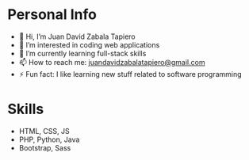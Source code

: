 # Personal Info
- 👋 Hi, I’m Juan David Zabala Tapiero
- 👀 I’m interested in coding web applications
- 🌱 I’m currently learning full-stack skills
- 📫 How to reach me: juandavidzabalatapiero@gmail.com
- ⚡ Fun fact: I like learning new stuff related to software programming

# Skills
- HTML, CSS, JS
- PHP, Python, Java
- Bootstrap, Sass

<!---
JuanDavidZabalaTapiero/JuanDavidZabalaTapiero is a ✨ special ✨ repository because its `README.md` (this file) appears on your GitHub profile.
You can click the Preview link to take a look at your changes.
--->
